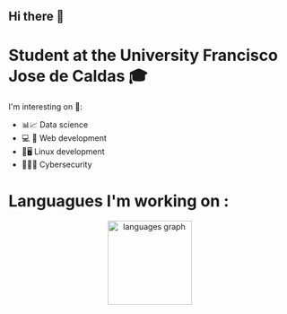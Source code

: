 ## Hi there 👋
# Student at the University Francisco Jose de Caldas 🎓
I'm interesting on 👀:
- 📊📈 Data science
- 💻 📶 Web development
- 🐧🖥️ Linux development
- 🔐🕵️‍♂️ Cybersecurity

# Languagues I'm working on :
<div align="center">
  <img src="https://github-readme-stats.vercel.app/api/top-langs?username=astroobot&locale=en&hide_title=false&layout=compact&card_width=320&langs_count=5&theme=synthwave&hide_border=false" height="150" alt="languages graph"  />
</div>
<!--
**jnicolasdz/jnicolasdz** is a ✨ _special_ ✨ repository because its `README.md` (this file) appears on your GitHub profile.

Here are some ideas to get you started:

- 🔭 I’m currently working on ...
- 🌱 I’m currently learning ...
- 👯 I’m looking to collaborate on ...
- 🤔 I’m looking for help with ...
- 💬 Ask me about ...
- 📫 How to reach me: ...
- 😄 Pronouns: ...
- ⚡ Fun fact: ...
-->
